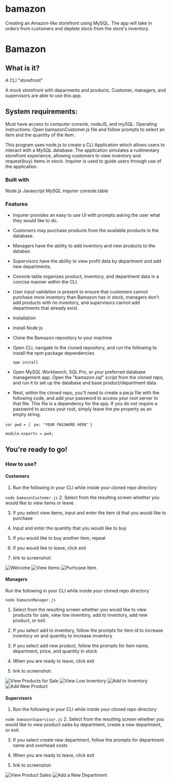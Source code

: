 # bamazon
Creating an Amazon-like storefront using MySQL. The app will take in orders from customers and deplete stock from the store's inventory. 

# Bamazon

## What is it?

A CLI "storefront"

A mock storefront with deparments and products.  Customer, managers, and supervisors are able to use this app.



## System requirements: 
Must have access to computer console, nodeJS, and mySQL. Operating instructions: Open bamazonCustomer.js file and follow prompts to select an item and the quantity of the item.

This program uses node.js to create a CLI Application which allows users to interact with a MySQL database.  The application simulates a rudimentary storefront experience, allowing customers to view inventory and request(buy) items in stock.  Inquirer is used to guide users through use of the application.

### Built with

Node.js
Javascript
MySQL
inquirer
console.table

### Features
- Inquirer provides an easy to use UI with prompts asking the user what they would like to do.
- Customers may purchase products from the available products in the database.
- Managers have the ability to add inventory and new products to the databse.
- Supervisors have the ability to view profit data by department and add new departments.
- Console table organizes product, inventory, and department data in a concise manner within the CLI.
- User input validation is present to ensure that customers cannot purchase more inventory than Bamazon has in stock, managers don't add products with no inventory, and supervisors cannot add departments that already exist.
- Installation
-   Install Node js

- Clone the Bamazon repository to your machine

- Open CLI, navigate to the cloned repository, and run the following to install the npm package dependencies

  ```npm install```
- Open MySQL Workbench, SQL Pro, or your preferred database management app. Open the "bamazon.sql" script from the cloned repo, and run it to set up the database and base product/department data.

- Next, within the cloned repo, you'll need to create a pw.js file with the following code, and add your password to access your root server to that file. This file is a dependency for the app. If you do not require a password to access your root, simply leave the pw property as an empty string.

```var pwd = {```
```	pw: "YOUR PASSWORD HERE"```
```}```
	
```module.exports = pwd;```



## You're ready to go!

### How to use?

#### Customers

1. Run the following in your CLI while inside your cloned repo directory

  ```node bamazonCustomer.js```
2. Select from the resulting screen whether you would like to view items or leave.

3. If you select view items, input and enter the item id that you would like to purchase

4. Input and enter the quantity that you would like to buy

5. If you would like to buy another item, repeat

6. If you would like to leave, click exit

7. link to screenshot:

![Welcome](https://github.com/slsmi285/bamazon/blob/master/images/bamazonCust_welcome.PNG)
![View Items](https://github.com/slsmi285/bamazon/blob/master/images/bamazonCust_welcome.PNG)
![Purhcase Item](https://github.com/slsmi285/bamazon/blob/master/images/bamazonCust_view-items.PNGn)


#### Managers

Run the following in your CLI while inside your cloned repo directory

  ```node bamazonManager.js```
1. Select from the resulting screen whether you would like to view products for sale, view low inventory, add to inventory, add new product, or exit.

2. If you select add to inventory, follow the prompts for item id to increase inventory on and quantity to increase inventory

3. If you select add new product, follow the prompts for item name, department, price, and quantity in stock

4. When you are ready to leave, click exit

5. link to screenshot: 

![View Products for Sale](https://github.com/slsmi285/bamazon/blob/master/images/bamazonMgr_view-prods.PNG)
![View Low Inventory](https://github.com/slsmi285/bamazon/blob/master/images/bamazonMgr_invent.PNG)
![Add to Inventory](https://github.com/slsmi285/bamazon/blob/master/images/bamazonMgr_add-to-inventory.PNG)
![Add New Product](https://github.com/slsmi285/bamazon/blob/master/images/bamazonMgr_add-to-newprod.PNG)

#### Supervisors

1. Run the following in your CLI while inside your cloned repo directory

  ```node bamazonSupervisor.js```
2. Select from the resulting screen whether you would like to view product sales by department, create a new department, or exit.

3. If you select create new department, follow the prompts for department name and overhead costs

4. When you are ready to leave, click exit

5. link to screenshot: 

![View Product Sales](https://github.com/slsmi285/bamazon/blob/master/images/bamazonSpvr_view-prod-sales.PNG)
![Add a New Department](https://github.com/slsmi285/bamazon/blob/master/images/bamazonSpvr_add-new-depart.PNG)



